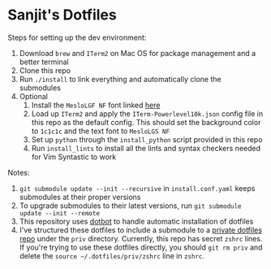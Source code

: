 Sanjit's Dotfiles
=================

Steps for setting up the dev environment:
1. Download `brew` and `ITerm2` on Mac OS for package management and a better terminal
1. Clone this repo
1. Run `./install` to link everything and automatically clone the submodules
1. Optional
    1. Install the `MesloLGF NF` font linked
    [here](https://github.com/romkatv/powerlevel10k#meslo-nerd-font-patched-for-powerlevel10k)
    1. Load up `ITerm2` and apply the `ITerm-Powerlevel10k.json` config file in this repo as the default config.
    This should set the background color to `1c1c1c` and the
    text font to `MesloLGS NF`
    1. Set up `python` through the `install_python` script provided in this repo
    1. Run `install_lints` to install all the lints and syntax checkers needed for Vim Syntastic to work

Notes:
1. `git submodule update --init --recursive` in `install.conf.yaml`
keeps submodules at their proper versions
1. To upgrade submodules to their latest versions, run
`git submodule update --init --remote`
1. This repository uses
[dotbot](https://github.com/anishathalye/dotbot)
to handle automatic installation of dotfiles
1. I've structured these dotfiles to include a submodule to a
[private dotfiles repo](https://github.com/sanjit-bhat/dotfiles-priv)
under the `priv` directory.
Currently, this repo has secret `zshrc` lines.
If you're trying to use these dotfiles directly,
you should `git rm priv` and delete the
`source ~/.dotfiles/priv/zshrc` line in `zshrc`.
